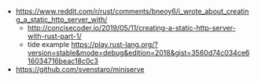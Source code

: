 - https://www.reddit.com/r/rust/comments/bneoy6/i_wrote_about_creating_a_static_http_server_with/
  - http://concisecoder.io/2019/05/11/creating-a-static-http-server-with-rust-part-1/
  - tide example https://play.rust-lang.org/?version=stable&mode=debug&edition=2018&gist=3560d74c034ce616034716beac18c0c3
- https://github.com/svenstaro/miniserve
